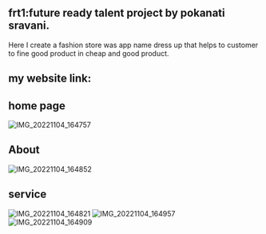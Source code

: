 ## frt1:future ready talent project by pokanati sravani.
 
Here I create a fashion store was app name dress up
 that helps to customer to fine good product
 in cheap and good product.
## my website link:


## home page

![IMG_20221104_164757](https://user-images.githubusercontent.com/115263187/200462532-20f10f1c-80df-4fe1-9cd4-25c34c3c1b87.jpg) 

## About

![IMG_20221104_164852](https://user-images.githubusercontent.com/115263187/200460875-2e7544b1-b63d-4860-802c-c5e9beb621a0.jpg)
## service

![IMG_20221104_164821](https://user-images.githubusercontent.com/115263187/200459023-a637607b-2078-4692-9803-cfc69be6ae9f.jpg)
![IMG_20221104_164957](https://user-images.githubusercontent.com/115263187/200461581-490194e0-d7dd-42cd-9492-6ec58f97f921.jpg)
![IMG_20221104_164909](https://user-images.githubusercontent.com/115263187/200463203-06ccaddc-dbae-425c-a256-a0ee4523abb4.jpg)
